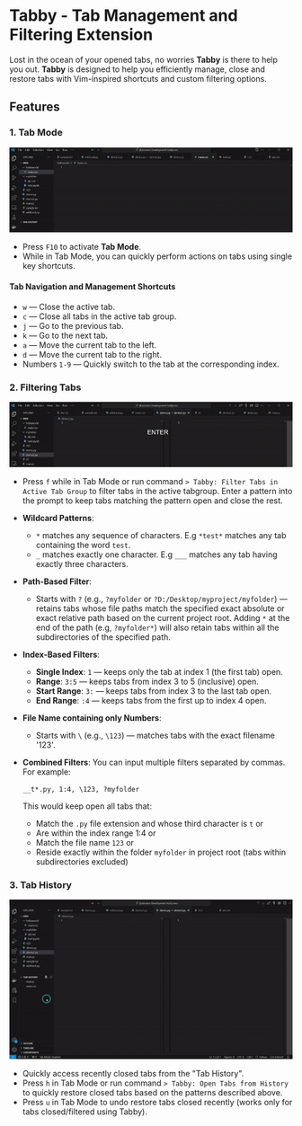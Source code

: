 # Tabby - Tab Management and Filtering Extension

Lost in the ocean of your opened tabs, no worries **Tabby** is there to help you out.
**Tabby** is designed to help you efficiently manage, close and restore tabs with Vim-inspired shortcuts and custom filtering options. 

## Features

### 1. **Tab Mode**
   ![Navigation](media/nav_demo.gif)
   - Press `F10` to activate **Tab Mode**.
   - While in Tab Mode, you can quickly perform actions on tabs using single key shortcuts.

#### **Tab Navigation and Management Shortcuts**
   - `w` — Close the active tab.
   - `c` — Close all tabs in the active tab group.
   - `j` — Go to the previous tab.
   - `k` — Go to the next tab.
   - `a` — Move the current tab to the left.
   - `d` — Move the current tab to the right.
   - Numbers `1-9` — Quickly switch to the tab at the corresponding index.

### 2. **Filtering Tabs**
   ![filtering](media/filter_demo.gif)
   - Press `f` while in Tab Mode or run command `> Tabby: Filter Tabs in Active Tab Group` to filter tabs in the active tabgroup. Enter a pattern into the prompt to keep tabs matching the pattern open and close the rest.

  - **Wildcard Patterns**:
     - `*` matches any sequence of characters. E.g `*test*` matches any tab containing the word `test`.
     - `_` matches exactly one character. E.g `___` matches any tab having exactly three characters.

   - **Path-Based Filter**:
     - Starts with `?` (e.g., `?myfolder` or `?D:/Desktop/myproject/myfolder`) — retains tabs whose file paths match the specified exact absolute or exact relative path based on the current project root. Adding `*` at the end of the path (e.g, `?myfolder*`) will also retain tabs within all the subdirectories of the specified path. 

   - **Index-Based Filters**:
     - **Single Index**: `1` — keeps only the tab at index 1 (the first tab) open.
     - **Range**: `3:5` — keeps tabs from index 3 to 5 (inclusive) open.
     - **Start Range**: `3:` — keeps tabs from index 3 to the last tab open.
     - **End Range**: `:4` — keeps tabs from the first up to index 4 open.

   - **File Name containing only Numbers**: 
     - Starts with `\` (e.g., `\123`) — matches tabs with the exact filename '123'.
   
   - **Combined Filters**: You can input multiple filters separated by commas. For example:
     ```
     __t*.py, 1:4, \123, ?myfolder
     ```
     This would keep open all tabs that:
     - Match the `.py` file extension and whose third character is `t` or
     - Are within the index range 1:4 or
     - Match the file name `123` or
     - Reside exactly within the folder `myfolder` in project root (tabs within subdirectories excluded)

### 3. **Tab History**
  ![history](media/history_demo.gif)
   - Quickly access recently closed tabs from the "Tab History".
   - Press `h` in Tab Mode or run command `> Tabby: Open Tabs from History` to quickly restore closed tabs based on the patterns described above.
   - Press `u` in Tab Mode to undo restore tabs closed recently (works only for tabs closed/filtered using Tabby).


